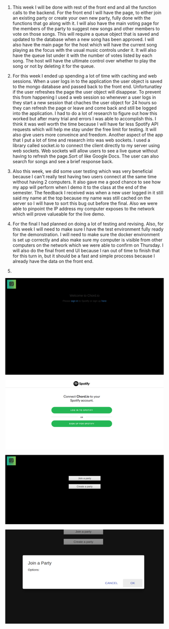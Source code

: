 1. This week I will be done with rest of the front end and all the function calls to the backend. For the front end I will have the page, to either join an existing party or create your own new party, fully done with the functions that go along with it. I will also have the main voting page for the members of the party to suggest new songs and other members to vote on those songs. This will require a queue object that is saved and updated to the database when a new song has been approved. I will also have the main page for the host which will have the current song playing as the focus with the usual music controls under it. It will also have the queue list under it with the number of votes listed by each song. The host will have the ultimate control over whether to play the song or not by deleting it for the queue. 

2. For this week I ended up spending a lot of time with caching and web sessions. When a user logs in to the application the user object is saved to the mongo database and passed back to the front end. Unfortunatley if the user refreshes the page the user object will disappear. To prevent this from happening I used a web session so whenever a user logs in they start a new session that chaches the user object for 24 hours so they can refresh the page or leave and come back and still be logged into the application. I had to do a lot of research to figure out how this worked but after many trial and errors I was able to accomplish this. I think it was well worth the time because I will have far less Spotify API requests which will help me stay under the free limit for testing. It will also give users more conveince and freedom. Another aspect of the app that I put a lot of time and research into was web sockets. I used a library called socket.io to connect the client directly to my server using web sockets. Web sockets will allow users to see a live queue without having to refresh the page.Sort of like Google Docs. The user can also search for songs and see a brief response back.

3. Also this week, we did some user testing which was very beneficial because I can't really test having two users connect at the same time without having 2 computers. It also gave me a good chance to see how my app will perform when I demo it to the class at the end of the semester. The feedback I received was when a new user logged in it still said my name at the top because my name was still cached on the server so I will have to sort this bug out before the final. Also we were able to pinpoint the IP address my computer exposes to the network which will prove valueable for the live demo.

4. For the final I had planned on doing a lot of testing and revising. Also, for this week I will need to make sure I have the test environment fully ready for the demonstration. I will need to make sure the docker environment is set up correctly and also make sure my computer is visible from other computers on the network which we were able to confirm on Thursday. I will also do the final front end UI because I ran out of time to finish that for this turn in, but it should be a fast and simple proccess because I already have the data on the front end.


5. 

![alt text](https://github.com/mmassey477/chord.io/blob/master/checkpoints/welcome.png)

![alt text](https://github.com/mmassey477/chord.io/blob/master/checkpoints/spotify.png)

![alt text](https://github.com/mmassey477/chord.io/blob/master/checkpoints/party.png)

![alt text](https://github.com/mmassey477/chord.io/blob/master/checkpoints/dialog.png)
